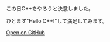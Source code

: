 この日C++をやろうと決意しました。

ひとまず"Hello C++!"して満足してみます。

[Open on GitHub](https://github.com/yutaokamoto/Blog/tree/master/20190907)
